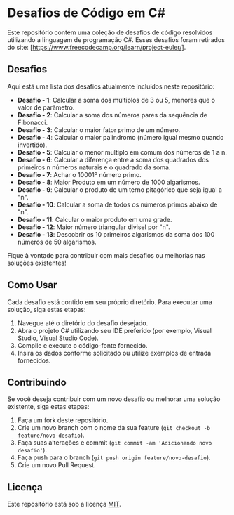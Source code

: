 # Desafios de Código em C#

Este repositório contém uma coleção de desafios de código resolvidos utilizando a linguagem de programação C#. Esses desafios foram retirados do site: [https://www.freecodecamp.org/learn/project-euler/].

## Desafios

Aqui está uma lista dos desafios atualmente incluídos neste repositório:

- **Desafio - 1**: Calcular a soma dos múltiplos de 3 ou 5, menores que o valor de parâmetro.
- **Desafio - 2**: Calcular a soma dos números pares da sequência de Fibonacci.
- **Desafio - 3**: Calcular o maior fator primo de um número.
- **Desafio - 4**: Calcular o maior palindromo (número igual mesmo quando invertido).
- **Desafio - 5**: Calcular o menor multiplo em comum dos números de 1 a n.
- **Desafio - 6**: Calcular a diferença entre a soma dos quadrados dos primeiros n números naturais e o quadrado da soma.
- **Desafio - 7**: Achar o 10001º número primo.
- **Desafio - 8**: Maior Produto em um número de 1000 algarismos.
- **Desafio - 9**: Calcular o produto de um terno pitagórico que seja igual a "n".
- **Desafio - 10**: Calcular a soma de todos os números primos abaixo de "n".
- **Desafio - 11**: Calcular o maior produto em uma grade.
- **Desafio - 12**: Maior número triangular divisel por "n".
- **Desafio - 13**: Descobrir os 10 primeiros algarismos da soma dos 100 números de 50 algarismos.

Fique à vontade para contribuir com mais desafios ou melhorias nas soluções existentes!

## Como Usar

Cada desafio está contido em seu próprio diretório. Para executar uma solução, siga estas etapas:

1. Navegue até o diretório do desafio desejado.
2. Abra o projeto C# utilizando seu IDE preferido (por exemplo, Visual Studio, Visual Studio Code).
3. Compile e execute o código-fonte fornecido.
4. Insira os dados conforme solicitado ou utilize exemplos de entrada fornecidos.

## Contribuindo

Se você deseja contribuir com um novo desafio ou melhorar uma solução existente, siga estas etapas:

1. Faça um fork deste repositório.
2. Crie um novo branch com o nome da sua feature (`git checkout -b feature/novo-desafio`).
3. Faça suas alterações e commit (`git commit -am 'Adicionando novo desafio'`).
4. Faça push para o branch (`git push origin feature/novo-desafio`).
5. Crie um novo Pull Request.

## Licença

Este repositório está sob a licença [MIT](LICENSE).